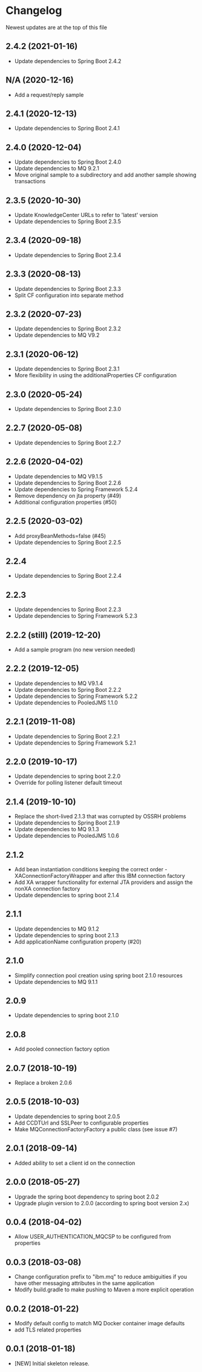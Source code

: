 # Changelog
Newest updates are at the top of this file

## 2.4.2 (2021-01-16)
- Update dependencies to Spring Boot 2.4.2

## N/A   (2020-12-16)
- Add a request/reply sample

## 2.4.1 (2020-12-13)
- Update dependencies to Spring Boot 2.4.1

## 2.4.0 (2020-12-04)
- Update dependencies to Spring Boot 2.4.0
- Update dependencies to MQ 9.2.1
- Move original sample to a subdirectory and add another sample showing transactions

## 2.3.5 (2020-10-30)
- Update KnowledgeCenter URLs to refer to 'latest' version
- Update dependencies to Spring Boot 2.3.5

## 2.3.4 (2020-09-18)
- Update dependencies to Spring Boot 2.3.4

## 2.3.3 (2020-08-13)
- Update dependencies to Spring Boot 2.3.3
- Split CF configuration into separate method

## 2.3.2 (2020-07-23)
- Update dependencies to Spring Boot 2.3.2
- Update dependencies to MQ V9.2

## 2.3.1 (2020-06-12)
- Update dependencies to Spring Boot 2.3.1
- More flexibility in using the additionalProperties CF configuration

## 2.3.0 (2020-05-24)
- Update dependencies to Spring Boot 2.3.0

## 2.2.7 (2020-05-08)
- Update dependencies to Spring Boot 2.2.7

## 2.2.6 (2020-04-02)
- Update dependencies to MQ V9.1.5
- Update dependencies to Spring Boot 2.2.6
- Update dependencies to Spring Framework 5.2.4
- Remove dependency on jta property (#49)
- Additional configuration properties (#50)

## 2.2.5 (2020-03-02)
- Add proxyBeanMethods=false (#45)
- Update dependencies to Spring Boot 2.2.5

## 2.2.4
- Update dependencies to Spring Boot 2.2.4

## 2.2.3
- Update dependencies to Spring Boot 2.2.3
- Update dependencies to Spring Framework 5.2.3

## 2.2.2 (still) (2019-12-20)
- Add a sample program (no new version needed)

## 2.2.2 (2019-12-05)
- Update dependencies to MQ V9.1.4
- Update dependencies to Spring Boot 2.2.2
- Update dependencies to Spring Framework 5.2.2
- Update dependencies to PooledJMS 1.1.0

## 2.2.1 (2019-11-08)
- Update dependencies to Spring Boot 2.2.1
- Update dependencies to Spring Framework 5.2.1

## 2.2.0 (2019-10-17)
- Update dependencies to spring boot 2.2.0
- Override for polling listener default timeout

## 2.1.4 (2019-10-10)
- Replace the short-lived 2.1.3 that was corrupted by OSSRH problems
- Update dependencies to Spring Boot 2.1.9
- Update dependencies to MQ 9.1.3
- Update dependencies to PooledJMS 1.0.6

## 2.1.2
- Add bean instantiation conditions keeping the correct order - XAConnectionFactoryWrapper and after this IBM connection factory
- Add XA wrapper functionality for external JTA providers and assign the nonXA connection factory
- Update dependencies to spring boot 2.1.4

## 2.1.1
- Update dependencies to MQ 9.1.2
- Update dependencies to spring boot 2.1.3
- Add applicationName configuration property (#20)

## 2.1.0
- Simplify connection pool creation using spring boot 2.1.0 resources
- Update dependencies to MQ 9.1.1

## 2.0.9
- Update dependencies to spring boot 2.1.0

## 2.0.8
- Add pooled connection factory option

## 2.0.7 (2018-10-19)
- Replace a broken 2.0.6

## 2.0.5 (2018-10-03)
- Update dependencies to spring boot 2.0.5
- Add CCDTUrl and SSLPeer to configurable properties
- Make MQConnectionFactoryFactory a public class (see issue #7)

## 2.0.1 (2018-09-14)
- Added ability to set a client id on the connection

## 2.0.0 (2018-05-27)
- Upgrade the spring boot dependency to spring boot 2.0.2
- Upgrade plugin version to 2.0.0 (according to spring boot version 2.x)

## 0.0.4 (2018-04-02)
- Allow USER_AUTHENTICATION_MQCSP to be configured from properties

## 0.0.3 (2018-03-08)
- Change configuration prefix to "ibm.mq" to reduce ambiguities if you have other messaging attributes in the same application
- Modify build.gradle to make pushing to Maven a more explicit operation

## 0.0.2 (2018-01-22)
- Modify default config to match MQ Docker container image defaults
- add TLS related properties

## 0.0.1 (2018-01-18)
- [NEW] Initial skeleton release.
